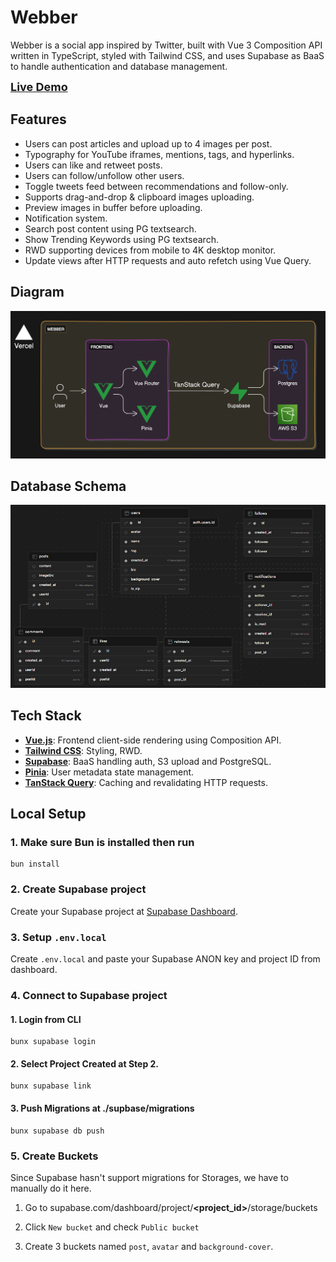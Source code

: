 # Webber

Webber is a social app inspired by Twitter, built with Vue 3 Composition API written in TypeScript, styled with Tailwind CSS, and uses Supabase as BaaS to handle authentication and database management.

<a style='font-size:large;font-weight:700;' href="https://webber-nine.vercel.app/">Live Demo</a>

## Features

- Users can post articles and upload up to 4 images per post.
- Typography for YouTube iframes, mentions, tags, and hyperlinks.
- Users can like and retweet posts.
- Users can follow/unfollow other users.
- Toggle tweets feed between recommendations and follow-only.
- Supports drag-and-drop & clipboard images uploading.
- Preview images in buffer before uploading.
- Notification system.
- Search post content using PG textsearch.
- Show Trending Keywords using PG textsearch.
- RWD supporting devices from mobile to 4K desktop monitor.
- Update views after HTTP requests and auto refetch using Vue Query.

## Diagram

<img alt="schema" src="./.github/diagram.png" />

## Database Schema

<img alt="schema" src="./.github/db_schema.png" />

## Tech Stack

- **[Vue.js](https://vuejs.org/)**: Frontend client-side rendering using Composition API.
- **[Tailwind CSS](https://tailwindcss.com)**: Styling, RWD.
- **[Supabase](https://supabase.com/)**: BaaS handling auth, S3 upload and PostgreSQL.
- **[Pinia](https://pinia.vuejs.org/)**: User metadata state management.
- **[TanStack Query](https://tanstack.com/query)**: Caching and revalidating HTTP requests.

## Local Setup

### 1. Make sure Bun is installed then run

```
bun install
```

### 2. Create Supabase project

Create your Supabase project at [Supabase Dashboard](https://supabase.com/dashboard/projects).

### 3. Setup `.env.local`

Create `.env.local` and paste your Supabase ANON key and project ID from dashboard.

### 4. Connect to Supabase project

#### 1. Login from CLI

```
bunx supabase login
```

#### 2. Select Project Created at Step 2.

```
bunx supabase link
```

#### 3. Push Migrations at ./supbase/migrations

```
bunx supabase db push
```

### 5. Create Buckets

Since Supabase hasn't support migrations for Storages, we have to manually do it here.

1. Go to supabase.com/dashboard/project/**<project_id>**/storage/buckets

2. Click `New bucket` and check `Public bucket`

3. Create 3 buckets named `post`, `avatar` and `background-cover`.
